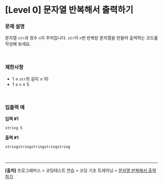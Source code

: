 # [Level 0] 문자열 반복해서 출력하기

### 문제 설명
문자열 `str`과 정수 `n`이 주어집니다.
`str`이 `n`번 반복된 문자열을 만들어 출력하는 코드를 작성해 보세요.

<br>

### 제한사항
* 1 ≤ `str`의 길이 ≤ 10
* 1 ≤ `n` ≤ 5

<br>

### 입출력 예
**입력 #1**
```
string 5
```

**출력 #1**
```
stringstringstringstringstring
```

<br>

---
**[출처]** 프로그래머스 > 코딩테스트 연습 > 코딩 기초 트레이닝 > [문자열 반복해서 출력하기](https://school.programmers.co.kr/learn/courses/30/lessons/181950)